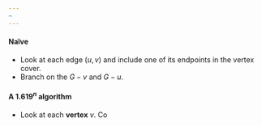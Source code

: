 ```yaml
---
~
---
```


#### Naïve 

- Look at each edge $(u,v)$ and include one of its endpoints in the vertex cover. 
- Branch on the $G-v$ and $G-u$.

#### A $1.619^n$ algorithm

- Look at each **vertex** $v$. Co